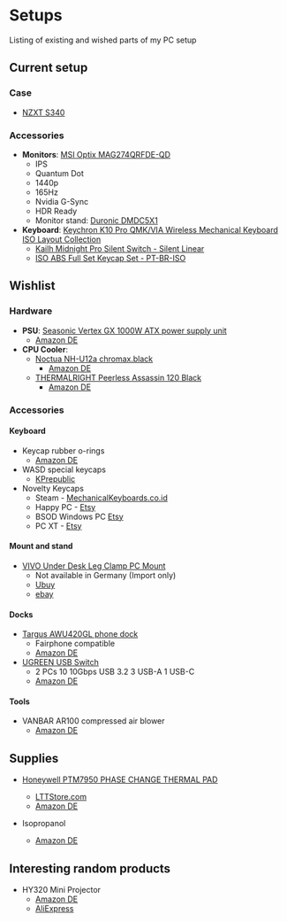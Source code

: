 # Setups

Listing of existing and wished parts of my PC setup

## Current setup

### Case

- [NZXT S340](../../assets/nzxt-s340-manual.pdf)

### Accessories

- **Monitors**: [MSI Optix MAG274QRFDE-QD](https://de.msi.com/Monitor/Optix-MAG274QRF-QD/Specification)
    - IPS
    - Quantum Dot
    - 1440p
    - 165Hz
    - Nvidia G-Sync
    - HDR Ready
    - Monitor stand: [Duronic DMDC5X1](https://duronic.de/products/duronic-dmdc5x1-monitorhalterung-tischhalterung-bildschirmhalterung-monitorarm-mit-gasdruckfeder-lcd-led-computer-neigung-90-45-schwenkung-180-rotation-360)
- **Keyboard**: [Keychron K10 Pro QMK/VIA Wireless Mechanical Keyboard ISO Layout Collection](https://www.keychron.com/products/keychron-k10-pro-qmk-via-wireless-mechanical-keyboard-iso-layout-collection)
    - [Kailh Midnight Pro Silent Switch - Silent Linear](https://www.keychron.com/products/kailh-midnight-pro-silent-switch?variant=40313324208217)
    - [ISO ABS Full Set Keycap Set - PT-BR-ISO](https://keychron.de/products/iso-abs-full-set-keycap-set?variant=41259162599561)

## Wishlist

### Hardware

- **PSU**: [Seasonic Vertex GX 1000W ATX power supply unit](https://seasonic.com/vertex-gx/)
    - [Amazon DE](https://www.amazon.de/-/en/Seasonic-Vertex-1000-power-supply/dp/B0BQRCD834/ref=sr_1_1)
- **CPU Cooler**:
    - [Noctua NH-U12a chromax.black](https://noctua.at/de/nh-u12a-chromax-black)
        - [Amazon DE](https://www.amazon.de/dp/B098XP1Y38)
    - [THERMALRIGHT Peerless Assassin 120 Black](https://www.thermalright.com/product/peerless-assassin-120-black/)
        - [Amazon DE](https://www.amazon.de/-/en/Thermalright-Peerless-Assassin-Heatpipes-Technology/dp/B0B531CBD3/ref=sr_1_3)


### Accessories

#### Keyboard

- Keycap rubber o-rings
    - [Amazon DE](https://www.amazon.de/-/en/Pieces-Keyboard-Silicone-Dampener-Cleaning/dp/B09T67X4WR)
- WASD special keycaps
    - [KPrepublic](https://kprepublic.com/en-de/products/teamwolf-stainless-steel-mx-metal-keycap-for-keyboard-gaming-key-wasd-r2-r3-light-through-back-lit-black-blue-gold-gradient?variant=41921052770467)
- Novelty Keycaps
    - Steam - [MechanicalKeyboards.co.id](https://www.mechanicalkeyboards.co.id/products/detail/steam-abs-backlit-keycap-black)
    - Happy PC - [Etsy](https://www.etsy.com/de/listing/1178475719/mechanische-tastatur-keycap-pbt-keycaps?variation0=2462015924)
    - BSOD Windows PC [Etsy](https://www.etsy.com/de/listing/999114798/crt-monitor-artisan-tastenkappe-fur?variation0=1981665612)
    - PC XT - [Etsy](https://www.etsy.com/de/listing/1593988153/benutzerdefinierte-geschenk?variation0=3975847000&variation1=3975846992)

#### Mount and stand

- [VIVO Under Desk Leg Clamp PC Mount](https://vivo-us.com/products/mount-pc01c)
    - Not available in Germany (Import only)
    - [Ubuy](https://www.ubuy.co.de/en/product/7W04QOW18-vivo-adjustable-clamp-on-desk-leg-pc-mount-under-desk-pc-mount-computer-case-cpu-holder-with-tool-free-installation-black-mount-pc01c)
    - [ebay](https://www.ebay.com/itm/326159340684)

#### Docks

- [Targus AWU420GL phone dock](https://de.targus.com/products/universal-usb-c-phone-dock-awu420gl)
    - Fairphone compatible
    - [Amazon DE](https://www.amazon.de/Targus-AWU420GL-Universal-Telefon-Dock-kompatibel/dp/B08TV9V83S)
- [UGREEN USB Switch](https://de.ugreen.com/products/ugreen-usb-switch-2pc-10gbps-usb-3-2-switcher-2-in-4-out-usb-c-switch)
    - 2 PCs 10 10Gbps USB 3.2 3 USB-A 1 USB-C
    - [Amazon DE](https://www.amazon.de/UGREEN-Switcher-Kontroller-Umschalter-Aluminiumgeh%C3%A4use/dp/B0CH7T76RX)

#### Tools

- VANBAR AR100 compressed air blower
    - [Amazon DE](https://www.amazon.de/dp/B0BVLJ885C)


## Supplies

- [Honeywell PTM7950 PHASE CHANGE THERMAL PAD](https://advancedmaterials.honeywell.com/us/en/products/electronic-materials/thermal-management/phase-change-materials/ptm7000-series)
    - [LTTStore.com](https://www.lttstore.com/products/ptm7950-phase-change-thermal-pad)
    - [Amazon DE](https://www.amazon.de/-/en/PTM7950-Change-Thermal-Conductive-Silicone/dp/B0BRJB8JNX)

- Isopropanol
    - [Amazon DE](https://www.amazon.de/-/en/PURIVITA-ISOPROPANOL-Electronics-Residue-Free-Non-Conductive/dp/B0C4FKV9HY/ref=sr_1_6)


## Interesting random products

- HY320 Mini Projector
    - [Amazon DE](https://www.amazon.de/-/en/Magcubic-Projector-Automatic-Correction-Integrated/dp/B0CQK47X5V/ref=sr_1_fkmr1_1)
    - [AliExpress](https://www.aliexpress.com/item/1005006413384128.html)